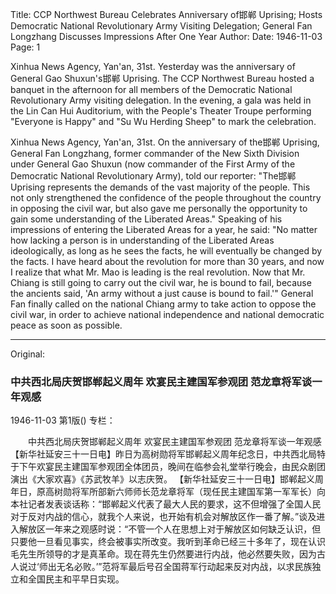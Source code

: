 Title: CCP Northwest Bureau Celebrates Anniversary of邯郸 Uprising; Hosts Democratic National Revolutionary Army Visiting Delegation; General Fan Longzhang Discusses Impressions After One Year
Author:
Date: 1946-11-03
Page: 1

Xinhua News Agency, Yan'an, 31st. Yesterday was the anniversary of General Gao Shuxun's邯郸 Uprising. The CCP Northwest Bureau hosted a banquet in the afternoon for all members of the Democratic National Revolutionary Army visiting delegation. In the evening, a gala was held in the Lin Can Hui Auditorium, with the People's Theater Troupe performing "Everyone is Happy" and "Su Wu Herding Sheep" to mark the celebration.

Xinhua News Agency, Yan'an, 31st. On the anniversary of the邯郸 Uprising, General Fan Longzhang, former commander of the New Sixth Division under General Gao Shuxun (now commander of the First Army of the Democratic National Revolutionary Army), told our reporter: "The邯郸 Uprising represents the demands of the vast majority of the people. This not only strengthened the confidence of the people throughout the country in opposing the civil war, but also gave me personally the opportunity to gain some understanding of the Liberated Areas." Speaking of his impressions of entering the Liberated Areas for a year, he said: "No matter how lacking a person is in understanding of the Liberated Areas ideologically, as long as he sees the facts, he will eventually be changed by the facts. I have heard about the revolution for more than 30 years, and now I realize that what Mr. Mao is leading is the real revolution. Now that Mr. Chiang is still going to carry out the civil war, he is bound to fail, because the ancients said, 'An army without a just cause is bound to fail.'" General Fan finally called on the national Chiang army to take action to oppose the civil war, in order to achieve national independence and national democratic peace as soon as possible.



<hr /> 

Original: 


### 中共西北局庆贺邯郸起义周年  欢宴民主建国军参观团  范龙章将军谈一年观感

1946-11-03
第1版()
专栏：

　　中共西北局庆贺邯郸起义周年
    欢宴民主建国军参观团
    范龙章将军谈一年观感
    【新华社延安三十一日电】昨日为高树勋将军邯郸起义周年纪念日，中共西北局特于下午欢宴民主建国军参观团全体团员，晚间在临参会礼堂举行晚会，由民众剧团演出《大家欢喜》《苏武牧羊》以志庆贺。
    【新华社延安三十一日电】邯郸起义周年日，原高树勋将军所部新六师师长范龙章将军（现任民主建国军第一军军长）向本社记者发表谈话称：“邯郸起义代表了最大人民的要求，这不但增强了全国人民对于反对内战的信心，就我个人来说，也开始有机会对解放区作一番了解。”谈及进入解放区一年来之观感时说：“不管一个人在思想上对于解放区如何缺乏认识，但只要他一旦看见事实，终会被事实所改变。我听到革命已经三十多年了，现在认识毛先生所领导的才是真革命。现在蒋先生仍然要进行内战，他必然要失败，因为古人说过‘师出无名必败。’”范将军最后号召全国蒋军行动起来反对内战，以求民族独立和全国民主和平早日实现。

